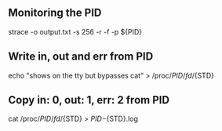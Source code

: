 
## Monitoring the PID
strace -o output.txt -s 256 -r -f -p ${PID}

## Write in, out and err from PID
echo "shows on the tty but bypasses cat" > /proc/${PID}/fd/${STD}

## Copy in: 0, out: 1, err: 2 from PID
cat /proc/${PID}/fd/${STD} > ${PID}-${STD}.log
